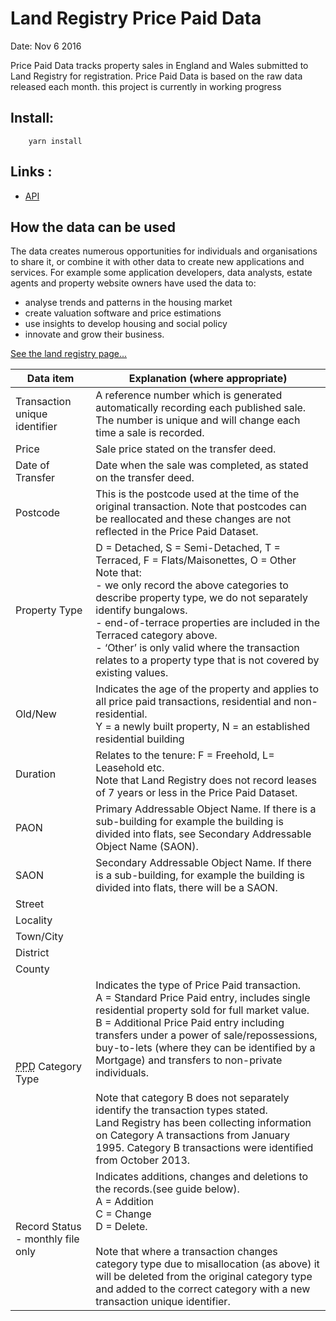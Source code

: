# Land Registry Price Paid Data

Date: Nov 6 2016

Price Paid Data tracks property sales in England and Wales submitted to Land Registry for registration. Price Paid Data is based on the raw data released each month.
this project is currently in working progress


## Install:
```
	yarn install
```

## Links : 

- [API]()

 
## How the data can be used
The data creates numerous opportunities for individuals and organisations to share it, or combine it with other data to create new applications and services. For example some application developers, data analysts, estate agents and property website owners have used the data to:

- analyse trends and patterns in the housing market
- create valuation software and price estimations
- use insights to develop housing and social policy
- innovate and grow their business.

[See the land registry page...](https://www.gov.uk/government/organisations/land-registry)


<table>
  <thead>
    <tr>
      <th>Data item</th>
      <th>Explanation (where appropriate)</th>
    </tr>
  </thead>
  <tbody>
    <tr>
      <td>Transaction unique identifier</td>
      <td>A reference number which is generated automatically recording each published sale. The number is unique and will change each time a sale is recorded.</td>
    </tr>
    <tr>
      <td>Price</td>
      <td>Sale price stated on the transfer deed.</td>
    </tr>
    <tr>
      <td>Date of Transfer</td>
      <td>Date when the sale was completed, as stated on the transfer deed.</td>
    </tr>
    <tr>
      <td>Postcode</td>
      <td>This is the postcode used at the time of the original transaction. Note that postcodes can be reallocated and these changes are not reflected in the Price Paid Dataset.</td>
    </tr>
    <tr>
      <td>Property Type</td>
      <td>D = Detached, S = Semi-Detached, T = Terraced, F = Flats/Maisonettes, O = Other <br>Note that: <br>- we only record the above categories to describe property type, we do not separately identify bungalows. <br>- end-of-terrace properties are included in the Terraced category above. <br>- ‘Other’ is only valid where the transaction relates to a property type that is not covered by existing values.</td>
    </tr>
    <tr>
      <td>Old/New</td>
      <td>Indicates the age of the property and applies to all price paid transactions, residential and non-residential.<br>Y = a newly built property, N = an established residential building</td>
    </tr>
    <tr>
      <td>Duration</td>
      <td>Relates to the tenure: F = Freehold, L= Leasehold etc.<br>Note that Land Registry does not record leases of 7 years or less in the Price Paid Dataset.</td>
    </tr>
    <tr>
      <td>PAON</td>
      <td>Primary Addressable Object Name. If there is a sub-building for example the building is divided into flats, see Secondary Addressable Object Name (SAON).</td>
    </tr>
    <tr>
      <td>SAON</td>
      <td>Secondary Addressable Object Name. If there is a sub-building, for example the building is divided into flats, there will be a SAON.</td>
    </tr>
    <tr>
      <td>Street</td>
      <td>&nbsp;</td>
    </tr>
    <tr>
      <td>Locality</td>
      <td>&nbsp;</td>
    </tr>
    <tr>
      <td>Town/City</td>
      <td>&nbsp;</td>
    </tr>
    <tr>
      <td>District</td>
      <td>&nbsp;</td>
    </tr>
    <tr>
      <td>County</td>
      <td>&nbsp;</td>
    </tr>
    <tr>
      <td>
<abbr title="Price Paid Data">PPD</abbr> Category Type</td>
      <td>Indicates the type of Price Paid transaction.<br>A = Standard Price Paid entry, includes single residential property sold for full market value.<br>B = Additional Price Paid entry including transfers under a power of sale/repossessions, buy-to-lets (where they can be identified by a Mortgage) and transfers to non-private individuals.<br><br>Note that category B does not separately identify the transaction types stated.<br>Land Registry has been collecting information on Category A transactions from January 1995. Category B transactions were identified from October 2013.</td>
    </tr>
    <tr>
      <td>Record Status - monthly file only</td>
      <td>Indicates additions, changes and deletions to the records.(see guide below).<br>A = Addition<br>C = Change<br>D = Delete.<br><br>Note that where a transaction changes category type due to misallocation (as above) it will be deleted from the original category type and added to the correct category with a new transaction unique identifier.</td>
    </tr>
  </tbody>
</table>